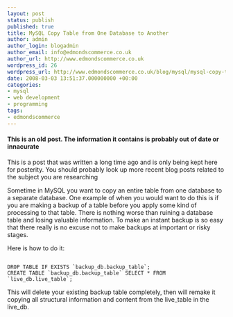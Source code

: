 ```yaml
---
layout: post
status: publish
published: true
title: MySQL Copy Table from One Database to Another
author: admin
author_login: blogadmin
author_email: info@edmondscommerce.co.uk
author_url: http://www.edmondscommerce.co.uk
wordpress_id: 26
wordpress_url: http://www.edmondscommerce.co.uk/blog/mysql/mysql-copy-table-from-one-database-to-another/
date: 2008-03-03 13:51:37.000000000 +00:00
categories:
- mysql
- web development
- programming
tags:
- edmondscommerce
---
```

<div class="oldpost"><h4>This is an old post. The information it contains is probably out of date or innacurate</h4>
<p>
This is a post that was written a long time ago and is only being kept here for posterity.
You should probably look up more recent blog posts related to the subject you are researching
</p>
</div>
Sometime in MySQL you want to copy an entire table from one database to a separate database. One example of when you would want to do this is if you are making a backup of a table before you apply some kind of processing to that table. There is nothing worse than ruining a database table and losing valuable information. To make an instant backup is so easy that there really is no excuse not to make backups at important or risky stages.

Here is how to do it:

```mysql

DROP TABLE IF EXISTS `backup_db.backup_table`;
CREATE TABLE `backup_db.backup_table` SELECT * FROM `live_db.live_table`;

```

This will delete your existing backup table completely, then will remake it copying all structural information and content from the live_table in the live_db.

